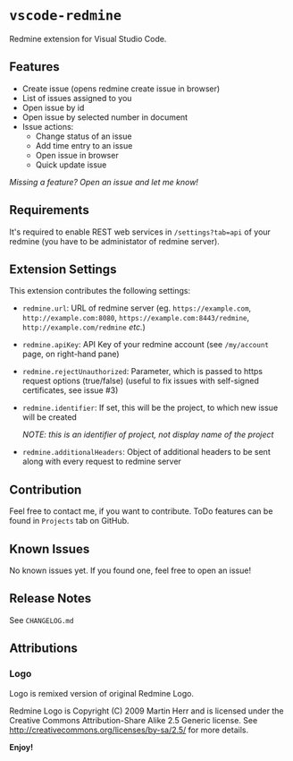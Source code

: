 # `vscode-redmine`

Redmine extension for Visual Studio Code.

## Features

* Create issue (opens redmine create issue in browser)
* List of issues assigned to you
* Open issue by id
* Open issue by selected number in document
* Issue actions:
  * Change status of an issue
  * Add time entry to an issue
  * Open issue in browser
  * Quick update issue

_Missing a feature? Open an issue and let me know!_

## Requirements

It's required to enable REST web services in `/settings?tab=api` of your redmine (you have to be administator of redmine server).

## Extension Settings

This extension contributes the following settings:

* `redmine.url`: URL of redmine server (eg. `https://example.com`, `http://example.com:8080`, `https://example.com:8443/redmine`, `http://example.com/redmine` _etc._)
* `redmine.apiKey`: API Key of your redmine account (see `/my/account` page, on right-hand pane)
* `redmine.rejectUnauthorized`: Parameter, which is passed to https request options (true/false) (useful to fix issues with self-signed certificates, see issue #3)
* `redmine.identifier`: If set, this will be the project, to which new issue will be created

  _NOTE: this is an identifier of project, not display name of the project_
* `redmine.additionalHeaders`: Object of additional headers to be sent along with every request to redmine server

## Contribution

Feel free to contact me, if you want to contribute. ToDo features can be found in `Projects` tab on GitHub.

## Known Issues

No known issues yet. If you found one, feel free to open an issue!

## Release Notes

See `CHANGELOG.md`

## Attributions

### Logo

Logo is remixed version of original Redmine Logo.

Redmine Logo is Copyright (C) 2009 Martin Herr and is licensed under the Creative Commons Attribution-Share Alike 2.5 Generic license.
See http://creativecommons.org/licenses/by-sa/2.5/ for more details.

**Enjoy!**
